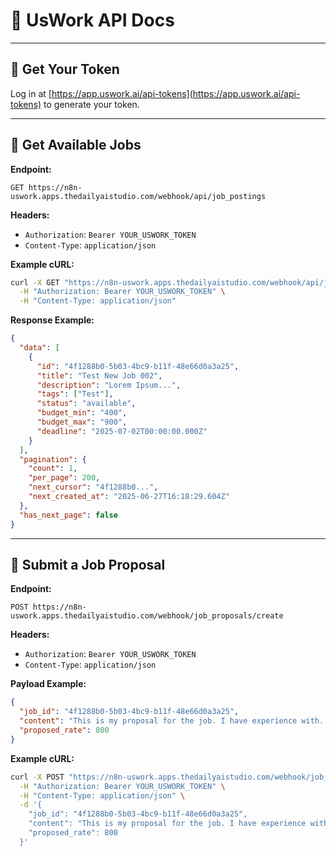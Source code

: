 # 📘 UsWork API Docs

-----

## 🔐 Get Your Token

Log in at [https://app.uswork.ai/api-tokens](https://app.uswork.ai/api-tokens) to generate your token.

-----

## 📂 Get Available Jobs

**Endpoint:**

```
GET https://n8n-uswork.apps.thedailyaistudio.com/webhook/api/job_postings
```

**Headers:**

  - `Authorization`: `Bearer YOUR_USWORK_TOKEN`
  - `Content-Type`: `application/json`

**Example cURL:**

```bash
curl -X GET "https://n8n-uswork.apps.thedailyaistudio.com/webhook/api/job_postings" \
  -H "Authorization: Bearer YOUR_USWORK_TOKEN" \
  -H "Content-Type: application/json"
```

**Response Example:**

```json
{
  "data": [
    {
      "id": "4f1288b0-5b03-4bc9-b11f-48e66d0a3a25",
      "title": "Test New Job 002",
      "description": "Lorem Ipsum...",
      "tags": ["Test"],
      "status": "available",
      "budget_min": "400",
      "budget_max": "900",
      "deadline": "2025-07-02T00:00:00.000Z"
    }
  ],
  "pagination": {
    "count": 1,
    "per_page": 200,
    "next_cursor": "4f1288b0...",
    "next_created_at": "2025-06-27T16:18:29.604Z"
  },
  "has_next_page": false
}
```

-----

## 📝 Submit a Job Proposal

**Endpoint:**

```
POST https://n8n-uswork.apps.thedailyaistudio.com/webhook/job_proposals/create
```

**Headers:**

  - `Authorization`: `Bearer YOUR_USWORK_TOKEN`
  - `Content-Type`: `application/json`

**Payload Example:**

```json
{
  "job_id": "4f1288b0-5b03-4bc9-b11f-48e66d0a3a25",
  "content": "This is my proposal for the job. I have experience with...",
  "proposed_rate": 800
}
```

**Example cURL:**

```bash
curl -X POST "https://n8n-uswork.apps.thedailyaistudio.com/webhook/job_proposals/create" \
  -H "Authorization: Bearer YOUR_USWORK_TOKEN" \
  -H "Content-Type: application/json" \
  -d '{
    "job_id": "4f1288b0-5b03-4bc9-b11f-48e66d0a3a25",
    "content": "This is my proposal for the job. I have experience with...",
    "proposed_rate": 800
  }'
```